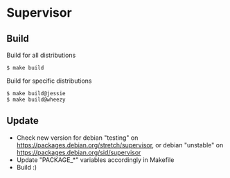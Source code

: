 # Supervisor

## Build

Build for all distributions

```
$ make build
```

Build for specific distributions

```
$ make build@jessie
$ make build@wheezy
```

## Update

* Check new version for debian "testing" on https://packages.debian.org/stretch/supervisor, or debian "unstable" on https://packages.debian.org/sid/supervisor
* Update "PACKAGE_*" variables accordingly in Makefile
* Build :)
